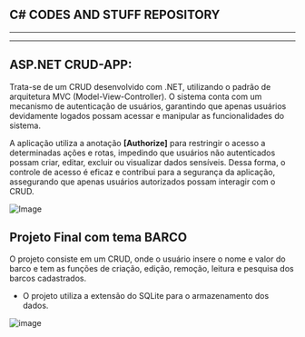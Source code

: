 ## C# CODES AND STUFF REPOSITORY
<hr><hr>

<h2>ASP.NET CRUD-APP: </h2>
<p>
  Trata-se de um CRUD desenvolvido com .NET, utilizando o padrão de arquitetura MVC (Model-View-Controller). O sistema conta com um mecanismo de autenticação de usuários, garantindo que apenas usuários devidamente logados possam acessar e     manipular as funcionalidades do sistema.
</p>

<p>
  A aplicação utiliza a anotação <b>[Authorize]</b> para restringir o acesso a determinadas ações e rotas, impedindo que usuários não autenticados possam criar, editar, excluir ou visualizar dados sensíveis. Dessa forma, o controle de acesso é eficaz e contribui para a segurança da aplicação, assegurando que apenas usuários autorizados possam interagir com o CRUD.
</p>


![Image](https://github.com/user-attachments/assets/b379a3fb-a218-40df-9054-edfef0ff38fc)

## Projeto Final com tema BARCO

<p> O projeto consiste em um CRUD, onde o usuário insere o nome e valor do barco e tem as funções de criação, edição, remoção, leitura e pesquisa dos barcos cadastrados.</p>

- O projeto utiliza a extensão do SQLite para o armazenamento dos dados.

![image](https://github.com/user-attachments/assets/9f41980a-10c3-483c-8894-84b46c5acfaa)